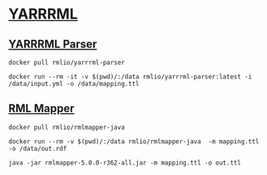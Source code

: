 # [YARRRML](https://rml.io/yarrrml/)
## [YARRRML Parser](https://hub.docker.com/r/rmlio/yarrrml-parser)
    docker pull rmlio/yarrrml-parser

    docker run --rm -it -v $(pwd)/:/data rmlio/yarrrml-parser:latest -i /data/input.yml -o /data/mapping.ttl

## [RML Mapper](https://hub.docker.com/r/rmlio/rmlmapper-java)
    docker pull rmlio/rmlmapper-java

    docker run --rm -v $(pwd)/:/data rmlio/rmlmapper-java  -m mapping.ttl -o /data/out.rdf

    java -jar rmlmapper-5.0.0-r362-all.jar -m mapping.ttl -o out.ttl